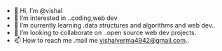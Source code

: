- 👋 Hi, I’m @vishal
- 👀 I’m interested in ..coding,web dev
- 🌱 I’m currently learning .data structures and algorithms and web dev..
- 💞️ I’m looking to collaborate on ..open source web dev projects.
- 📫 How to reach me .mail me vishalverma4942@gmail.com..

<!---
vishal124942/vishal124942 is a ✨ special ✨ repository because its `README.md` (this file) appears on your GitHub profile.
You can click the Preview link to take a look at your changes.
--->
